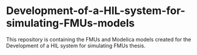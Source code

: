 # Development-of-a-HIL-system-for-simulating-FMUs-models
This repository is containing the FMUs and Modelica models created for the Development of a HIL system for simulating FMUs thesis.
